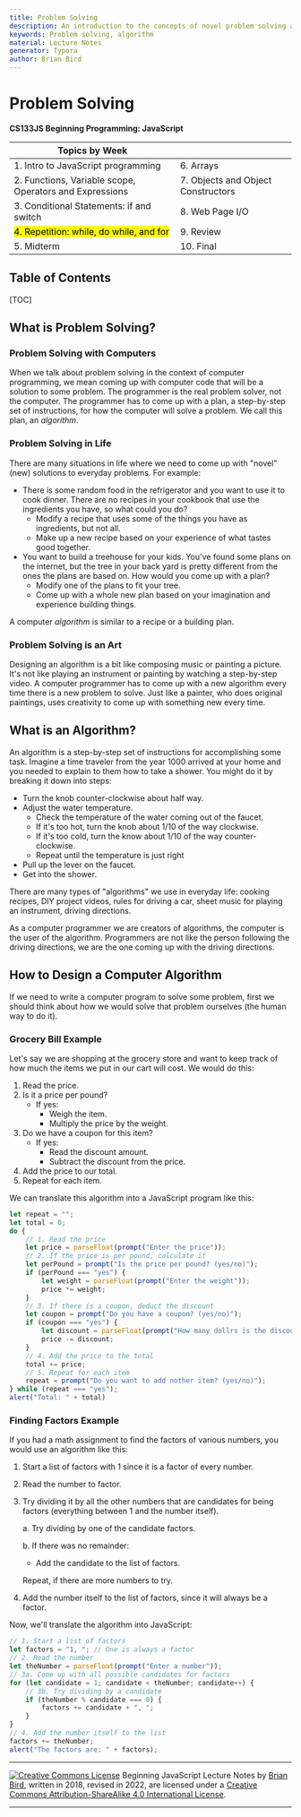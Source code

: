 ```yaml
---
title: Problem Solving
description: An introduction to the concepts of novel problem solving and algorithm design.
keywords: Problem solving, algorithm
material: Lecture Notes
generator: Typora
author: Brian Bird
---
```


<h1>Problem Solving</h1>

**CS133JS Beginning Programming: JavaScript**

| Topics by Week                                           |                                    |
| -------------------------------------------------------- | ---------------------------------- |
| 1. Intro to JavaScript programming                       | 6. Arrays                          |
| 2.  Functions, Variable scope, Operators and Expressions | 7. Objects and Object Constructors |
| 3. Conditional Statements: if and switch                 | 8. Web Page I/O                    |
| <mark>4. Repetition: while, do while, and for</mark>     | 9. Review                          |
| 5. Midterm                                               | 10. Final                          |



<h2>Table of Contents</h2>

[TOC]

## What is Problem Solving?

### Problem Solving with Computers

When we talk about problem solving in the context of computer programming, we mean coming up with computer code that will be a solution to some problem. The programmer is the real problem solver, not the computer. The programmer has to come up with a plan, a step-by-step set of instructions, for how the computer will solve a problem. We call this plan, an *algorithm*.

### Problem Solving in Life

There are many situations in life where we need to come up with "novel" (new) solutions to everyday problems. For example:

- There is some random food in the refrigerator and you want to use it to cook dinner. There are no recipes in your cookbook that use the ingredients you have, so what could you do?
  - Modify a recipe that uses some of the things you have as ingredients, but not all.
  - Make up a new recipe based on your experience of what tastes good together.
- You want to build a treehouse for your kids. You've found some plans on the internet, but the tree in your back yard is pretty different from the ones the plans are based on. How would you come up with a plan?
  - Modify one of the plans to fit your tree.
  - Come up with a whole new plan based on your imagination and experience building things.

A computer *algorithm* is similar to a recipe or a building plan.

### Problem Solving is an Art

Designing an algorithm is a bit like composing music or painting a picture. It's not like playing an instrument or painting by watching a step-by-step video. A computer programmer has to come up with a new algorithm every time there is a new problem to solve. Just like a painter, who does original paintings, uses creativity to come up with something new every time.

## What is an Algorithm?

An algorithm is a step-by-step set of instructions for accomplishing some task. Imagine a time traveler from the year 1000 arrived at your home and you needed to explain to them how to take a shower. You might do it by breaking it down into steps:

- Turn the knob counter-clockwise about half way.
- Adjust the water temperature.
  - Check the temperature of the water coming out of the faucet.
  - If it's too hot, turn the knob about 1/10 of the way clockwise.
  - If it's too cold, turn the know about 1/10 of the way counter-clockwise.
  - Repeat until the temperature is just right
- Pull up the lever on the faucet.
- Get into the shower.

There are many types of "algorithms" we use in everyday life: cooking recipes, DIY project videos, rules for driving a car, sheet music for playing an instrument, driving directions.

As a computer programmer we are creators of algorithms, the computer is the user of the algorithm. Programmers are not like the person following the driving directions, we are the one coming up with the driving directions.

## How to Design a Computer Algorithm

If we need to write a computer program to solve some problem, first we should think about how we would solve that problem ourselves (the human way to do it). 

### Grocery Bill Example

Let's say we are shopping at the grocery store and want to keep track of how much the items we put in our cart will cost. We would do this:

1. Read the price.
2. Is it a price per pound?
   - If yes:
     - Weigh the item.
     - Multiply the price by the weight.
3. Do we have a coupon for this item?
   - If yes:
     - Read the discount amount.
     - Subtract the discount from the price.
4. Add the price to our total.
5. Repeat for each item.



We can translate this algorithm into a JavaScript program like this:

```javascript
let repeat = "";
let total = 0;
do {
  	// 1. Read the price
    let price = parseFloat(prompt("Enter the price"));
  	// 2. If the price is per pound, calculate it
    let perPound = prompt("Is the price per pound? (yes/no)");
    if (perPound === "yes") {
        let weight = parseFloat(prompt("Enter the weight"));
        price *= weight;
    }
  	// 3. If there is a coupon, deduct the discount
    let coupon = prompt("Do you have a coupon? (yes/no)");
    if (coupon === "yes") {
        let discount = parseFloat(prompt("How many dollrs is the discount?"));
        price -= discount;
    }
  	// 4. Add the price to the total
    total += price;
  	// 5. Repeat for each item
    repeat = prompt("Do you want to add nother item? (yes/no)");
} while (repeat === "yes");
alert("Total: " + total)
```



### Finding Factors Example

If you had a math assignment to find the factors of various numbers, you would use an algorithm like this:

1. Start a list of factors with 1 since it is a factor of every number.

2. Read the number to factor.

3. Try dividing it by all the other numbers that are candidates for being factors (everything between 1 and the number itself).

   a. Try dividing by one of the candidate factors.

   b. If there was no remainder:

   - Add the candidate to the list of factors.

   Repeat, if there are more numbers to try.

4. Add the number itself to the list of factors, since it will always be a factor.



Now, we'll translate the algorithm into JavaScript:

```javascript
// 1. Start a list of factors
let factors = "1, "; // One is always a factor
// 2. Read the number
let theNumber = parseFloat(prompt("Enter a number"));
// 3a. Come up with all possible candidates for factors
for (let candidate = 1; candidate < theNumber; candidate++) {
    // 3b. Try dividing by a candidate
    if (theNumber % candidate === 0) {
        factors += candidate + ", ";
    }
}
// 4. Add the number itself to the list
factors += theNumber;
alert("The factors are: " + factors);
```





------

[![Creative Commons License](https://i.creativecommons.org/l/by-sa/4.0/88x31.png)](http://creativecommons.org/licenses/by-sa/4.0/) Beginning JavaScript Lecture Notes by [Brian Bird](https://profbird.dev), written in 2018, revised in <time>2022</time>, are licensed under a [Creative Commons Attribution-ShareAlike 4.0 International License](http://creativecommons.org/licenses/by-sa/4.0/). 

------------